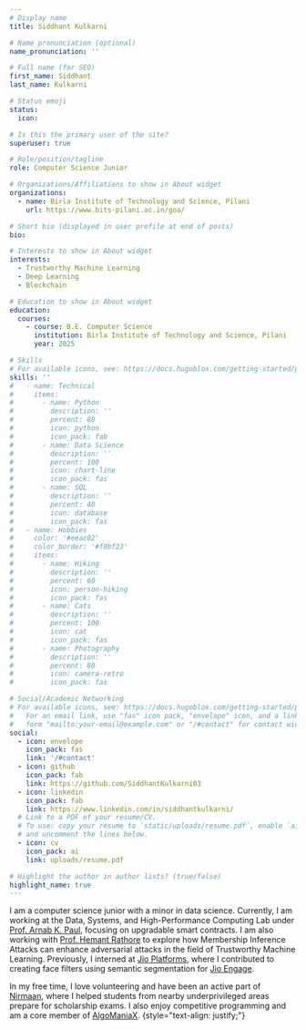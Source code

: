 ```yaml
---
# Display name
title: Siddhant Kulkarni

# Name pronunciation (optional)
name_pronunciation: ''

# Full name (for SEO)
first_name: Siddhant
last_name: Kulkarni

# Status emoji
status:
  icon:

# Is this the primary user of the site?
superuser: true

# Role/position/tagline
role: Computer Science Junior

# Organizations/Affiliations to show in About widget
organizations:
  - name: Birla Institute of Technology and Science, Pilani
    url: https://www.bits-pilani.ac.in/goa/

# Short bio (displayed in user profile at end of posts)
bio: 

# Interests to show in About widget
interests:
  - Trustworthy Machine Learning
  - Deep Learning
  - Blockchain

# Education to show in About widget
education:
  courses:
    - course: B.E. Computer Science
      institution: Birla Institute of Technology and Science, Pilani
      year: 2025

# Skills
# For available icons, see: https://docs.hugoblox.com/getting-started/page-builder/#icons
skills: ''
#   - name: Technical
#     items:
#       - name: Python
#         description: ''
#         percent: 80
#         icon: python
#         icon_pack: fab
#       - name: Data Science
#         description: ''
#         percent: 100
#         icon: chart-line
#         icon_pack: fas
#       - name: SQL
#         description: ''
#         percent: 40
#         icon: database
#         icon_pack: fas
#   - name: Hobbies
#     color: '#eeac02'
#     color_border: '#f0bf23'
#     items:
#       - name: Hiking
#         description: ''
#         percent: 60
#         icon: person-hiking
#         icon_pack: fas
#       - name: Cats
#         description: ''
#         percent: 100
#         icon: cat
#         icon_pack: fas
#       - name: Photography
#         description: ''
#         percent: 80
#         icon: camera-retro
#         icon_pack: fas

# Social/Academic Networking
# For available icons, see: https://docs.hugoblox.com/getting-started/page-builder/#icons
#   For an email link, use "fas" icon pack, "envelope" icon, and a link in the
#   form "mailto:your-email@example.com" or "/#contact" for contact widget.
social:
  - icon: envelope
    icon_pack: fas
    link: '/#contact'
  - icon: github
    icon_pack: fab
    link: https://github.com/SiddhantKulkarni03
  - icon: linkedin
    icon_pack: fab
    link: https://www.linkedin.com/in/siddhantkulkarni/
  # Link to a PDF of your resume/CV.
  # To use: copy your resume to `static/uploads/resume.pdf`, enable `ai` icons in `params.yaml`,
  # and uncomment the lines below.
  - icon: cv
    icon_pack: ai
    link: uploads/resume.pdf

# Highlight the author in author lists? (true/false)
highlight_name: true
---
```


I am a computer science junior with a minor in data science. Currently, I am working at the Data, Systems, and High-Performance Computing Lab under [Prof. Arnab K. Paul](https://arnabkrpaul.github.io/), focusing on upgradable smart contracts. I am also working with [Prof. Hemant Rathore](https://www.bits-pilani.ac.in/goa/hemant-rathore/) to explore how Membership Inference Attacks can enhance adversarial attacks in the field of Trustworthy Machine Learning. Previously, I interned at [Jio Platforms](https://www.jio.com/platforms/), where I contributed to creating face filters using semantic segmentation for [Jio Engage](https://jioengage.com/). 

In my free time, I love volunteering and have been an active part of [Nirmaan](https://nirmaan.org/), where I helped students from nearby underprivileged areas prepare for scholarship exams. I also enjoy competitive programming and am a core member of [AlgoManiaX](https://www.linkedin.com/company/algomaniax/).
{style="text-align: justify;"}

